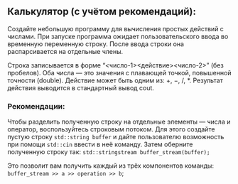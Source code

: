 ## Калькулятор (с учётом рекомендаций):

Создайте небольшую программу для вычисления простых действий с числами.
При запуске программа ожидает пользовательского ввода во временную переменную строку.
После ввода строки она распарсивается на отдельные члены.

Строка записывается в форме “<число-1><действие><число-2>” (без пробелов).
Оба числа — это значения с плавающей точкой, повышенной точности (double).
Действие может быть одним из: +, −, /, *.
Результат действия выводится в стандартный вывод cout.

### Рекомендации:

Чтобы разделить полученную строку на отдельные элементы — числа и оператор, воспользуйтесь строковым потоком. 
Для этого создайте пустую строку `std::string buffer` и 
дайте пользователю возможность при помощи `std::cin` ввести в неё команду. 
Затем оберните полученную строку так: `std::stringstream buffer_stream(buffer);` 

Это позволит вам получить каждый из трёх компонентов команды: `buffer_stream >> a >> operation >> b`;